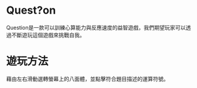 # Quest?on
Question是一款可以訓練心算能力與反應速度的益智遊戲，我們期望玩家可以透過不斷遊玩這個遊戲來挑戰自我。

# 遊玩方法
藉由左右滑動選轉螢幕上的八面體，並點擊符合題目描述的運算符號。
